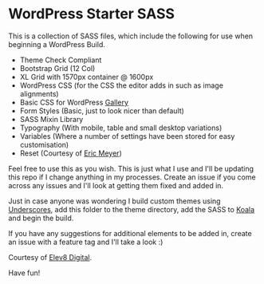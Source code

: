 # WordPress Starter SASS
This is a collection of SASS files, which include the following for use when beginning a WordPress Build.

* Theme Check Compliant
* Bootstrap Grid (12 Col)
* XL Grid with 1570px container @ 1600px
* WordPress CSS (for the CSS the editor adds in such as image alignments)
* Basic CSS for WordPress [Gallery](https://codex.wordpress.org/The_WordPress_Gallery)
* Form Styles (Basic, just to look nicer than default)
* SASS Mixin Library
* Typography (With mobile, table and small desktop variations)
* Variables (Where a number of settings have been stored for easy customisation)
* Reset (Courtesy of [Eric Meyer](http://meyerweb.com/eric/tools/css/reset/))

Feel free to use this as you wish. This is just what I use and I'll be updating this repo if I change anything in my processes. Create an issue if you come across any issues and I'll look at getting them fixed and added in.

Just in case anyone was wondering I build custom themes using [Underscores](https://underscores.me/), add this folder to the theme directory, add the SASS to [Koala](http://koala-app.com/) and begin the build.

If you have any suggestions for additional elements to be added in, create an issue with a feature tag and I'll take a look :)

Courtesy of [Elev8 Digital](https://www.elev8.digital/).

Have fun!
